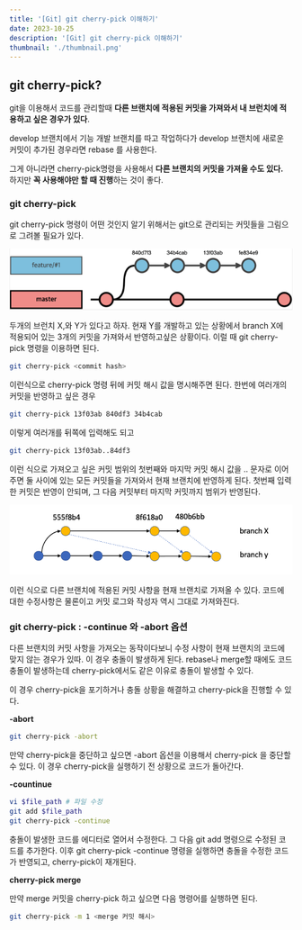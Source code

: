 ```yaml
---
title: '[Git] git cherry-pick 이해하기'
date: 2023-10-25
description: '[Git] git cherry-pick 이해하기'
thumbnail: './thumbnail.png'
---
```


## git cherry-pick?

git을 이용해서 코드를 관리할때 **다른 브랜치에 적용된 커밋을 가져와서 내 브런치에 적용하고 싶은 경우가 있다**.

develop 브랜치에서 기능 개발 브랜치를 따고 작업하다가 develop 브랜치에 새로운 커밋이 추가된 경우라면 rebase 를 사용한다.

그게 아니라면 cherry-pick명령을 사용해서 **다른 브랜치의 커밋을 가져올 수도 있다.** 하지만 **꼭 사용해야만 할 때 진행**하는 것이 좋다.

### git cherry-pick

git cherry-pick 명령이 어떤 것인지 알기 위해서는 git으로 관리되는 커밋들을 그림으로 그려볼 필요가 있다.

![cherry-pick.png](./cherry-pick.png)

두개의 브런치 X,와 Y가 있다고 하자. 현재 Y를 개발하고 있는 상황에서 branch X에 적용되어 있는 3개의 커밋을 가져와서 반영하고싶은 상황이다. 이럴 때 git cherry-pick 명령을 이용하면 된다.

```bash
git cherry-pick <commit hash>
```

이런식으로 cherry-pick 명령 뒤에 커밋 해시 값을 명시해주면 된다. 한번에 여러개의 커밋을 반영하고 싶은 경우

```bash
git cherry-pick 13f03ab 840df3 34b4cab
```

이렇게 여러개를 뒤쪽에 입력해도 되고

```bash
git cherry-pick 13f03ab..84df3
```

이런 식으로 가져오고 싶은 커밋 범위의 첫번째와 마지막 커밋 해시 값을 .. 문자로 이어주면 둘 사이에 있는 모든 커밋들을 가져와서 현재 브랜치에 반영하게 된다. 첫번째 입력한 커밋은 반영이 안되며, 그 다음 커밋부터 마지막 커밋까지 범위가 반영된다.

![cherry2.png](./cherry2.png)

이런 식으로 다른 브랜치에 적용된 커밋 사항을 현재 브랜치로 가져올 수 있다. 코드에 대한 수정사항은 물론이고 커밋 로그와 작성자 역시 그대로 가져와진다.

### git cherry-pick : -continue 와 -abort 옵션

다른 브랜치의 커밋 사항을 가져오는 동작이다보니 수정 사항이 현재 브랜치의 코드에 맞지 않는 경우가 있따. 이 경우 충돌이 발생하게 된다. rebase나 merge할 때에도 코드 충돌이 발생하는데 cherry-pick에서도 같은 이유로 충돌이 발생할 수 있다.

이 경우 cherry-pick을 포기하거나 충돌 상황을 해결하고 cherry-pick을 진행할 수 있다.

**-abort**

```bash
git cherry-pick -abort
```

만약 cherry-pick을 중단하고 싶으면 -abort 옵션을 이용해서 cherry-pick 을 중단할 수 있다. 이 경우 cherry-pick을 실행하기 전 상황으로 코드가 돌아간다.

**-countinue**

```bash
vi $file_path # 파일 수정
git add $file_path
git cherry-pick -continue
```

충돌이 발생한 코드를 에디터로 열어서 수정한다. 그 다음 git add <file path> 명령으로 수정된 코드를 추가한다. 이후 git cherry-pick -continue 명령을 실행하면 충돌을 수정한 코드가 반영되고, cherry-pick이 재개된다.

**cherry-pick merge**

만약 merge 커밋을 cherry-pick 하고 싶으면 다음 명령어를 실행하면 된다.

```bash
git cherry-pick -m 1 <merge 커밋 해시>
```
